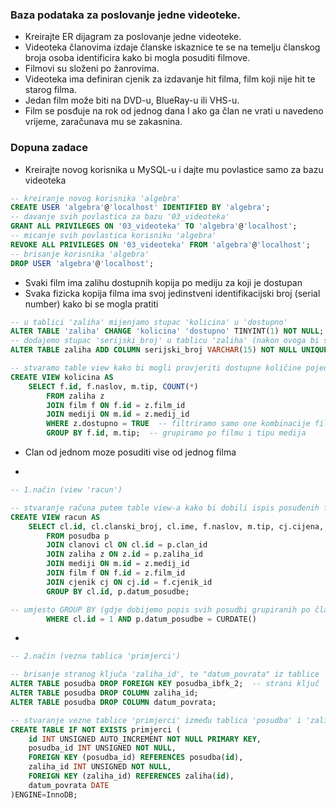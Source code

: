 ### Baza podataka za poslovanje jedne videoteke.
- Kreirajte ER dijagram za poslovanje jedne videoteke.
- Videoteka članovima izdaje članske iskaznice te se na temelju članskog broja osoba identificira kako bi mogla posuditi filmove.
- Filmovi su složeni po žanrovima.
- Videoteka ima definiran cjenik za izdavanje hit filma, film koji nije hit te starog filma.
- Jedan film može biti na DVD-u, BlueRay-u ili VHS-u.
- Film se posđuje na rok od jednog dana I ako ga član ne vrati u navedeno vrijeme, zaračunava mu se zakasnina.

### Dopuna zadace
- Kreirajte novog korisnika u MySQL-u i dajte mu povlastice samo za bazu videoteka

```sql
-- kreiranje novog korisnika 'algebra'
CREATE USER 'algebra'@'localhost' IDENTIFIED BY 'algebra';
-- davanje svih povlastica za bazu '03_videoteka'
GRANT ALL PRIVILEGES ON '03_videoteka' TO 'algebra'@'localhost';
-- micanje svih povlastica korisniku 'algebra' 
REVOKE ALL PRIVILEGES ON '03_videoteka' FROM 'algebra'@'localhost';
-- brisanje korisnika 'algebra'
DROP USER 'algebra'@'localhost';
```


- Svaki film ima zalihu dostupnih kopija po mediju za koji je dostupan
- Svaka fizicka kopija filma ima svoj jedinstveni identifikacijski broj (serial number) kako bi se mogla pratiti

```sql
-- u tablici 'zaliha' mijenjamo stupac 'kolicina' u 'dostupno' 
ALTER TABLE 'zaliha' CHANGE 'kolicina' 'dostupno' TINYINT(1) NOT NULL;
-- dodajemo stupac 'serijski_broj' u tablicu 'zaliha' (nakon ovoga bi se u bazu morala ubaciti svaka pojedina kopija filma sa vlastitim serijskim brojem)
ALTER TABLE zaliha ADD COLUMN serijski_broj VARCHAR(15) NOT NULL UNIQUE AFTER id; 

-- stvaramo table view kako bi mogli provjeriti dostupne količine pojedinih filmova
CREATE VIEW kolicina AS
    SELECT f.id, f.naslov, m.tip, COUNT(*)
        FROM zaliha z
        JOIN film f ON f.id = z.film_id
        JOIN mediji ON m.id = z.medij_id
        WHERE z.dostupno = TRUE  -- filtriramo samo one kombinacije film-medij koji su dostupni
        GROUP BY f.id, m.tip;  -- grupiramo po filmu i tipu medija
```


- Clan od jednom moze posuditi vise od jednog filma

-
```sql
-- 1.način (view 'racun')

-- stvaranje računa putem table view-a kako bi dobili ispis posuđenih filmova za određenog člana i točno određeni dan
CREATE VIEW racun AS
    SELECT cl.id, cl.clanski_broj, cl.ime, f.naslov, m.tip, cj.cijena, p.datum_posudbe
        FROM posudba p
        JOIN clanovi cl ON cl.id = p.clan_id
        JOIN zaliha z ON z.id = p.zaliha_id
        JOIN mediji ON m.id = z.medij_id
        JOIN film f ON f.id = z.film_id
        JOIN cjenik cj ON cj.id = f.cjenik_id
        GROUP BY cl.id, p.datum_posudbe;

-- umjesto GROUP BY (gdje dobijemo popis svih posudbi grupiranih po članovima i danu) mogla bi se dodati WHERE klauzula sa uvjetom točno određenog člana i tekućeg dana, primjerice
        WHERE cl.id = 1 AND p.datum_posudbe = CURDATE()
```

- 
```sql
-- 2.način (vezna tablica 'primjerci')

-- brisanje stranog ključa 'zaliha_id', te "datum_povrata" iz tablice 'posudba' (u konačnici prebacujemo te atribute/stupce u veznu tablicu)
ALTER TABLE posudba DROP FOREIGN KEY posudba_ibfk_2;  -- strani ključ 'zaliha_id' koji je referenciran na zaliha(id)
ALTER TABLE posudba DROP COLUMN zaliha_id;
ALTER TABLE posudba DROP COLUMN datum_povrata;

-- stvaranje vezne tablice 'primjerci' između tablica 'posudba' i 'zaliha' 
CREATE TABLE IF NOT EXISTS primjerci (
    id INT UNSIGNED AUTO_INCREMENT NOT NULL PRIMARY KEY,
    posudba_id INT UNSIGNED NOT NULL,
    FOREIGN KEY (posudba_id) REFERENCES posudba(id),
    zaliha_id INT UNSIGNED NOT NULL,
    FOREIGN KEY (zaliha_id) REFERENCES zaliha(id),
    datum_povrata DATE
)ENGINE=InnoDB;

```
